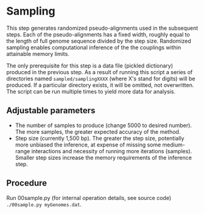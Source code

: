 # Sampling

This step generates randomized pseudo-alignments used in the subsequent steps. Each of the pseudo-alignments has a fixed width, roughly equal to the length of full genome sequence divided by the step size. Randomized sampling enables computational inference of the the couplings within attainable memory limits.

The only prerequisite for this step is a data file (pickled dictionary) produced in the previous step. As a result of running this script a series of directories named `sampled/samplingXXXX` (where X's stand for digits) will be produced. If a particular directory exists, it will be omitted, not overwritten. The script can be run multiple times to yield more data for analysis.

## Adjustable parameters
* The number of samples to produce (change 5000 to desired number). The more samples, the greater expected accuracy of the method.
* Step size (currently 1,500 bp). The greater the step size, potentially more unbiased the inference, at expense of missing some medium-range interactions and necessity of running more iterations (samples). Smaller step sizes increase the memory requirements of the inference step.

## Procedure
Run 00sample.py (for internal operation details, see source code)
`./00sample.py myGenomes.dat`.
